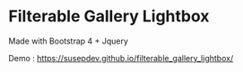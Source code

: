 # Filterable Gallery Lightbox

Made with Bootstrap 4 + Jquery

Demo : https://susepdev.github.io/filterable_gallery_lightbox/
